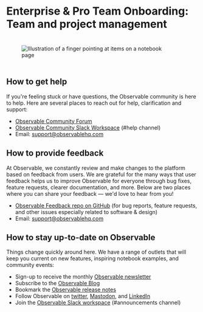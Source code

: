 # Enterprise & Pro Team Onboarding: Team and project management

<figure>
  <img
    style="margin:20px auto;max-width: 90%"
    src="/enterprise-pro/assets/get-help@2.png" alt="Illustration of a finger pointing at items on a notebook page"
  />
</figure>

## How to get help

If you're feeling stuck or have questions, the Observable community is here to help. Here are several places to reach out for help, clarification and support: 

- [Observable Community Forum](https://talk.observablehq.com/)
- [Observable Community Slack Workspace](https://join.slack.com/t/observable-community/shared_invite/zt-1icwex7uf-ovIAS0PcuJ~ZgBToSyUs8w) (#help channel)
- Email: support@observablehq.com

## How to provide feedback

At Observable, we constantly review and make changes to the platform based on feedback from users. We are grateful for the many ways that user feedback helps us to improve Observable for everyone through bug fixes, feature requests, clearer documentation, and more. Below are two places where you can share your feedback — we'd love to hear from you! 

- [Observable Feedback repo on GitHub](https://github.com/observablehq/feedback) (for bug reports, feature requests, and other issues especially related to software & design)
- Email: support@observablehq.com

## How to stay up-to-date on Observable

Things change quickly around here. We have a range of outlets that will keep you current on new features, inspiring notebook examples, and community events:  

- Sign-up to receive the monthly [Observable newsletter](https://observablehq.com/@observablehq/community-newsletter-signup)
- Subscribe to the [Observable Blog](https://observablehq.com/@observablehq/blog-subscribe)
- Bookmark the [Observable release notes](https://observablehq.com/@observablehq/release-notes)
- Follow Observable on [twitter](https://twitter.com/observablehq), [Mastodon](https://mastodon.social/@observablehq@vis.social), and [LinkedIn](https://www.linkedin.com/company/observable/mycompany/)
- Join the [Observable Slack workspace](https://join.slack.com/t/observable-community/shared_invite/zt-1icwex7uf-ovIAS0PcuJ~ZgBToSyUs8w) (#announcements channel)
